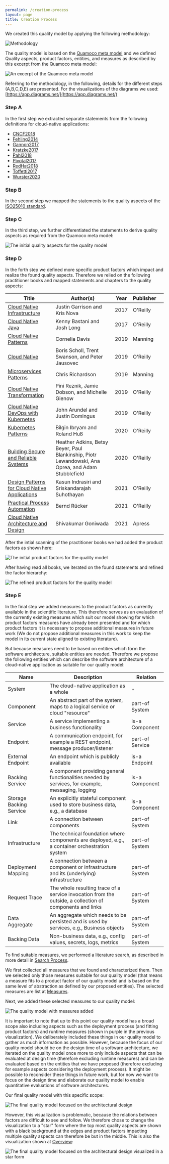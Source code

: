 ```yaml
---
permalink: /creation-process
layout: page
title: Creation Process
---
```


We created this quality model by applying the following methodology:

![Methodology](assets/img/methodology.svg)

The quality model is based on the [Quamoco meta model](https://mediatum.ub.tum.de/doc/1110600/file.pdf) and we defined Quality aspects, product factors, entities, and measures as described by this excerpt from the Quamoco meta model:

![An excerpt of the Quamoco meta model](assets/img/quamoco.svg)

Referring to the methodology, in the following, details for the different steps (A,B,C,D,E) are presented.
For the visualizations of the diagrams we used: [https://app.diagrams.net/](https://app.diagrams.net/)

### Step A

In the first step we extracted separate statements from the following definitions for cloud-native applications:

* [CNCF2018](https://github.com/cncf/toc/blob/master/DEFINITION.md)
* [Fehling2014](https://doi.org/10.1007/978-3-7091-1568-8)
* [Gannon2017](https://doi.org/10.1109/MCC.2017.4250939)
* [Kratzke2017](https://doi.org/10.1016/j.jss.2017.01.001)
* [Pahl2018](https://doi.org/10.1145/3104028)
* [Pivotal2017](https://tanzu.vmware.com/de/cloud-native)
* [RedHat2018](https://www.redhat.com/en/topics/cloud-native-apps)
* [Toffetti2017](https://doi.org/10.1016/j.future.2016.09.002)
* [Wurster2020](https://doi.org/10.5220/0009571001710180)

### Step B

In the second step we mapped the statements to the quality aspects of the [ISO25010 standard](https://iso25000.com/index.php/en/iso-25000-standards/iso-25010).

### Step C

In the third step, we further differentiated the statements to derive quality aspects as required from the Quamoco meta model:

![The initial quality aspects for the quality model](assets/img/C_cna%20quality%20aspects.svg)

### Step D

In the forth step we defined more specific product factors which impact and realize the found quality aspects. Therefore we relied on the following practitioner books and mapped statements and chapters to the quality aspects:

| Title                                                                                                                    | Author(s)                                                                                          | Year | Publisher |   |
|--------------------------------------------------------------------------------------------------------------------------|----------------------------------------------------------------------------------------------------|------|-----------|---|
| [Cloud Native Infrastructure](https://www.oreilly.com/library/view/cloud-native-infrastructure/9781491984291/)           | Justin Garrison and Kris Nova                                                                      | 2017 | O'Reilly  |   |
| [Cloud Native Java](https://www.oreilly.com/library/view/cloud-native-java/9781449374631/)                               | Kenny Bastani and Josh Long                                                                        | 2017 | O'Reilly  |   |
| [Cloud Native Patterns](https://www.manning.com/books/cloud-native-patterns)                                             | Cornelia Davis                                                                                     | 2019 | Manning   |   |
| [Cloud Native](https://www.oreilly.com/library/view/cloud-native/9781492053811/)                                         | Boris Scholl, Trent Swanson, and Peter Jausovec                                                    | 2019 | O'Reilly  |   |
| [Microservices Patterns](https://www.manning.com/books/microservices-patterns)                                           | Chris Richardson                                                                                   | 2019 | Manning   |   |
| [Cloud Native Transformation](https://www.oreilly.com/library/view/cloud-native-transformation/9781492048893/)           | Pini Reznik, Jamie Dobson, and Michelle Gienow                                                     | 2019 | O'Reilly  |   |
| [Cloud Native DevOps with Kubernetes](https://www.oreilly.com/library/view/cloud-native-devops/9781492040750/)           | John Arundel and Justin Domingus                                                                   | 2019 | O'Reilly  |   |
| [Kubernetes Patterns](https://www.oreilly.com/library/view/kubernetes-patterns/9781492050278/)                           | Bilgin Ibryam and Roland Huß                                                                       | 2020 | O'Reilly  |   |
| [Building Secure and Reliable Systems](https://www.oreilly.com/library/view/building-secure-and/9781492083115/)          | Heather Adkins, Betsy Beyer, Paul Blankinship, Piotr Lewandowski, Ana Oprea, and Adam Stubblefield | 2020 | O'Reilly  |   |
| [Design Patterns for Cloud Native Applications](https://www.oreilly.com/library/view/design-patterns-for/9781492090700/) | Kasun Indrasiri and Sriskandarajah Suhothayan                                                      | 2021 | O'Reilly  |   |
| [Practical Process Automation](https://www.oreilly.com/library/view/practical-process-automation/9781492061441/)         | Bernd Rücker                                                                                       | 2021 | O'Reilly  |   |
| [Cloud Native Architecture and Design](https://link.springer.com/book/10.1007/978-1-4842-7226-8)                         | Shivakumar Goniwada                                                                                | 2021 | Apress    |   |

After the intial scanning of the practitioner books we had added the product factors as shown here:

![The initial product factors for the quality model](assets/img/D1_quality_aspects_refined.svg)

After having read all books, we iterated on the found statements and refined the factor hierarchy:

![The refined product factors for the quality model](assets/img/D2_product_factors.svg)

### Step E

In the final step we added measures to the product factors as currently available in the scientific literature. This therefore serves as an evaluation of the currently existing measures which suit our model showing for which product factors measures have already been presented and for which product factors it is necessary to propose additional measures in future work (We do not propose additional measures in this work to keep the model in its current state aligned to existing literature).

But because measures need to be based on entities which form the software architecture, suitable entities are needed. Therefore we propose the following entities which can describe the software architecture of a cloud-native application as suitable for our quality model:

| Name                    | Description                                                                                              | Relation        |
|-------------------------|----------------------------------------------------------------------------------------------------------|-----------------|
| System                  | The cloud-native application as a whole                                                                  | -               |
| Component               | An abstract part of the system, maps to a logical service or cloud "resource"                            | part-of System  |
| Service                 | A service implementing a business functionality                                                          | is-a Component  |
| Endpoint                | A communication endpoint, for example a REST endpoint, message producer/listener                         | part-of Service |
| External Endpoint       | An endpoint which is publicly available                                                                  | is-a Endpoint   |
| Backing Service         | A component providing general functionalities needed by services, for example, messaging, logging        | is-a Component  |
| Storage Backing Service | An explicitly stateful component used to store business data, e.g., a database                           | is-a Component  |
| Link                    | A connection between components                                                                          | part-of System  |
| Infrastructure          | The technical foundation where components are deployed, e.g., a container orchestration system           | part-of System  |
| Deployment Mapping      | A connection between a component or infrastructure and its (underlying) infrastructure                   | part-of System  |
| Request Trace           | The whole resulting trace of a service invocation from the outside, a collection of components and links | part-of System  |
| Data Aggregate          | An aggregate which needs to be persisted and is used by services, e.g., Business objects                 | part-of System  |
| Backing Data            | Non-business data, e.g., config values, secrets, logs, metrics                                           | part-of System  |

To find suitable measures, we performed a literature search, as described in more detail in [Search Process](../search-process).

We first collected all measures that we found and characterized them. Then we selected only those measures suitable for our quality model (that means a measure fits to a product factor of our quality model and is based on the same level of abstraction as defined by our proposed entities). The selected measures are list at [Measures](../measures).

Next, we added these selected measures to our quality model:

![The quality model with measures added](assets/img/E3_measures.svg)

It is important to note that up to this point our quality model has a broad scope also including aspects such as the deployment process (and fitting product factors) and runtime measures (shown in purple in the previous visualization). We deliberately included these things in our quality model to gather as much information as possible. However, because the focus of our quality model should be on the design time of a software architecture, we iterated on the quality model once more to only include aspects that can be evaluated at design time (therefore excluding runtime measures) and can be evaluated based on the entities that we have proposed (therefore excluding for example aspects considering the deployment process). It might be possible to reconsider these things in future work, but for now we want to focus on the design time and elaborate our quality model to enable quantitative evaluations of software architectures.

Our final quality model with this specific scope:

![The final quality model focused on the architectural design](assets/img/E4_final_quality_model.svg)

However, this visualization is problematic, because the relations between factors are difficult to see and follow. We therefore chose to change the visualization to a "star" form where the top most quality aspects are shown with a black background at the edges and product factors impacting multiple quality aspects can therefore be but in the middle. This is also the visualization shown at [Overview](..):

![The final quality model focused on the architectural design visualized in a star form](assets/img/E4_final_quality_model_starform.svg)
